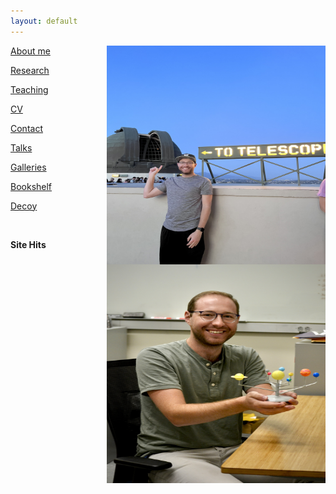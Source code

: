 ```yaml
---
layout: default
---
```

<!-- <img align="right" src= "./images/IndvPagePhotos/solarspec.jpg" width="350" height="350"> -->

<img align="right" src= "./images/IndvPagePhotos/toTelescope.jpg" width="350" height="350">
<img align="right" src= "./images/IndvPagePhotos/solarsystemholder.jpg" width="350" height="350">

[About me](./aboutme.md)

[Research](./research.md)

[Teaching](./teaching.md)

<!--[Fun](./fun.md)-->

[CV](./cv.md)

[Contact](./contact.md)

[Talks](./talks.md)

[Galleries](./gallery_overview2.md)

[Bookshelf](./books.md)

[Decoy](./decoy.md)

<!--[Counter](./counterpage.md)-->
<br>

<strong> Site Hits </strong> <script type='text/javascript' src='https://www.freevisitorcounters.com/auth.php?id=bc4609a39dc1e2fdf7bf02e4c27d946b62c1cebf'></script>
<script type="text/javascript" src="https://www.freevisitorcounters.com/en/home/counter/823962/t/5"></script>
